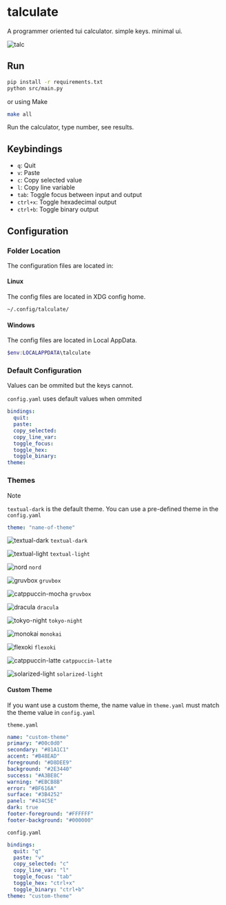 # talculate

A programmer oriented tui calculator. simple keys. minimal ui.

![talc](public/preview.gif)

## Run

```sh
pip install -r requirements.txt
python src/main.py
```

or using Make

```sh
make all
```

Run the calculator, type number, see results.

## Keybindings

- `q`: Quit
- `v`: Paste
- `c`: Copy selected value
- `l`: Copy line variable
- `tab`: Toggle focus between input and output
- `ctrl+x`: Toggle hexadecimal output
- `ctrl+b`: Toggle binary output

## Configuration

### Folder Location

The configuration files are located in:

#### Linux

The config files are located in XDG config home.

```sh
~/.config/talculate/
```

#### Windows

The config files are located in Local AppData.

```ps1
$env:LOCALAPPDATA\talculate
```

### Default Configuration

Values can be ommited but the keys cannot.

`config.yaml` uses default values when ommited

```yaml
bindings:
  quit:
  paste:
  copy_selected:
  copy_line_var:
  toggle_focus:
  toggle_hex:
  toggle_binary:
theme:
```

### Themes

> [!NOTE]
>
> `textual-dark` is the default theme.
> You can use a pre-defined theme in the `config.yaml`
>
> ```yaml
> theme: "name-of-theme"
> ```

![textual-dark](public/textual-dark.png)
`textual-dark`

![textual-light](public/textual-light.png)
`textual-light`

![nord](public/nord.png)
`nord`

![gruvbox](public/gruvbox.png)
`gruvbox`

![catppuccin-mocha](public/catppuccin-mocha.png)
`gruvbox`

![dracula](public/dracula.png)
`dracula`

![tokyo-night](public/tokyo-night.png)
`tokyo-night`

![monokai](public/monokai.png)
`monokai`

![flexoki](public/flexoki.png)
`flexoki`

![catppuccin-latte](public/catppuccin-latte.png)
`catppuccin-latte`

![solarized-light](public/solarized-light.png)
`solarized-light`

#### Custom Theme

If you want use a custom theme,
the name value in `theme.yaml` must match the theme value in `config.yaml`

`theme.yaml`

```yaml
name: "custom-theme"
primary: "#00c0d0"
secondary: "#81A1C1"
accent: "#B48EAD"
foreground: "#D8DEE9"
background: "#2E3440"
success: "#A3BE8C"
warning: "#EBCB8B"
error: "#BF616A"
surface: "#3B4252"
panel: "#434C5E"
dark: true
footer-foreground: "#FFFFFF"
footer-background: "#000000"
```

`config.yaml`

```yaml
bindings:
  quit: "q"
  paste: "v"
  copy_selected: "c"
  copy_line_var: "l"
  toggle_focus: "tab"
  toggle_hex: "ctrl+x"
  toggle_binary: "ctrl+b"
theme: "custom-theme"
```

